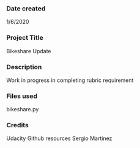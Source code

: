### Date created
1/6/2020

### Project Title
Bikeshare Update

### Description
Work in progress in completing rubric requirement

### Files used
bikeshare.py

### Credits
Udacity
Github resources
Sergio Martinez
